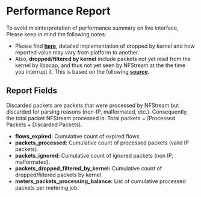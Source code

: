 # Performance Report

To avoid misinterpretation of performance summary on live interface, Please keep in mind the following
notes:
* Please find [**here**](https://linux.die.net/man/3/pcap_stats), detailed implementation of dropped by kernel and how reported value may vary from platform to another.
* Also, **dropped/filtered by kernel** include packets not yet read from the kernel by libpcap, and thus not yet seen 
by NFStream at the the time you interrupt it. This is based on the following 
[**source**](https://github.com/the-tcpdump-group/libpcap/blob/5905a7b75298fd87d7aef5d2db04191f1a4e8e88/pcap-linux.c#L1329).

## Report Fields
Discarded packets are packets that were processed by NFStream but discarded for parsing reasons (non-IP, malformated, 
etc.). Consequently, the total packet NFStream processed is: Total packets = (Processed Packets + Discarded Packets). 

* **flows_expired:** Cumulative count of expired flows.
* **packets_processed:** Cumulative count of processed packets (valid IP packets).
* **packets_ignored:** Cumulative count of ignored packets (non IP, malformated).
* **packets_dropped_filtered_by_kernel:** Cumulative count of dropped/filtered packets by kernel.
* **meters_packets_processing_balance:** List of cumulative processed packets per metering job.
